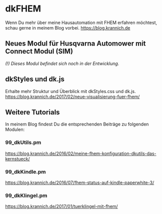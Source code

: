 # dkFHEM

Wenn Du mehr über meine Hausautomation mit FHEM erfahren möchtest, schau gerne in meinem Blog vorbei.
https://blog.krannich.de

## Neues Modul für Husqvarna Automower mit Connect Modul (SIM)
*(!) Dieses Modul befindet sich noch in der Entwicklung.*


## dkStyles und dk.js
Erhalte mehr Struktur und  Überblick mit dkStyles.css und dk.js.
https://blog.krannich.de/2017/02/neue-visualisierung-fuer-fhem/


## Weitere Tutorials
In meinem Blog findest Du die entsprechenden Beiträge zu folgenden Modulen:

### 99_dkUtils.pm
https://blog.krannich.de/2016/02/meine-fhem-konfiguration-dkutils-das-kernstueck/

### 99_dkKindle.pm
https://blog.krannich.de/2016/07/fhem-status-auf-kindle-paperwhite-3/

### 99_dkKlingel.pm
https://blog.krannich.de/2017/01/tuerklingel-mit-fhem/
